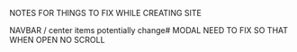 NOTES FOR THINGS TO FIX WHILE CREATING SITE

NAVBAR / center items potentially change#
MODAL NEED TO FIX SO THAT WHEN OPEN NO SCROLL 

